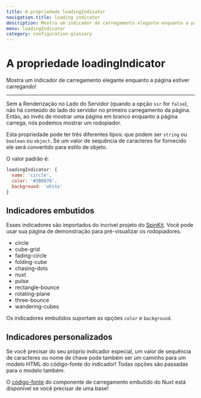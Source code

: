 ```yaml
---
title: A propriedade loadingIndicator
navigation.title: loading indicator
description: Mostra um indicador de carregamento elegante enquanto a página estiver carregando!
menu: loadingIndicator
category: configuration-glossary
---
```

# A propriedade loadingIndicator

Mostra um indicador de carregamento elegante enquanto a página estiver carregando!

---

Sem a Renderização no Lado do Servidor (quando a opção `ssr` for `false`), não há conteúdo do lado do servidor no primeiro carregamento da página. Então, ao invés de mostrar uma página em branco enquanto a página carrega, nós podemos mostrar um rodopiador.

Esta propriedade pode ter três diferentes tipos: que podem ser `string` ou `boolean` ou `object`. Se um valor de sequência de caracteres for fornecido ele será convertido para estilo de objeto.

O valor padrão é:

```js
loadingIndicator: {
  name: 'circle',
  color: '#3B8070',
  background: 'white'
}
```

## Indicadores embutidos

Esses indicadores são importados do incrível projeto do [SpinKit](http://tobiasahlin.com/spinkit). Você pode usar sua página de demonstração para pré-visualizar os rodopiadores.

- circle
- cube-grid
- fading-circle
- folding-cube
- chasing-dots
- nuxt
- pulse
- rectangle-bounce
- rotating-plane
- three-bounce
- wandering-cubes

Os indicadores embutidos suportam as opções `color` e `background`.

## Indicadores personalizados

Se você precisar do seu próprio indicador especial, um valor de sequência de caracteres ou nome de chave pode também ser um caminho para um modelo HTML do código-fonte do indicador! Todas opções são passadas para o modelo também.

O [código-fonte](https://github.com/nuxt/nuxt/tree/2.x-dev/packages/vue-app/template/views/loading) do componente de carregamento embutido do Nuxt está disponível se você precisar de uma base!
